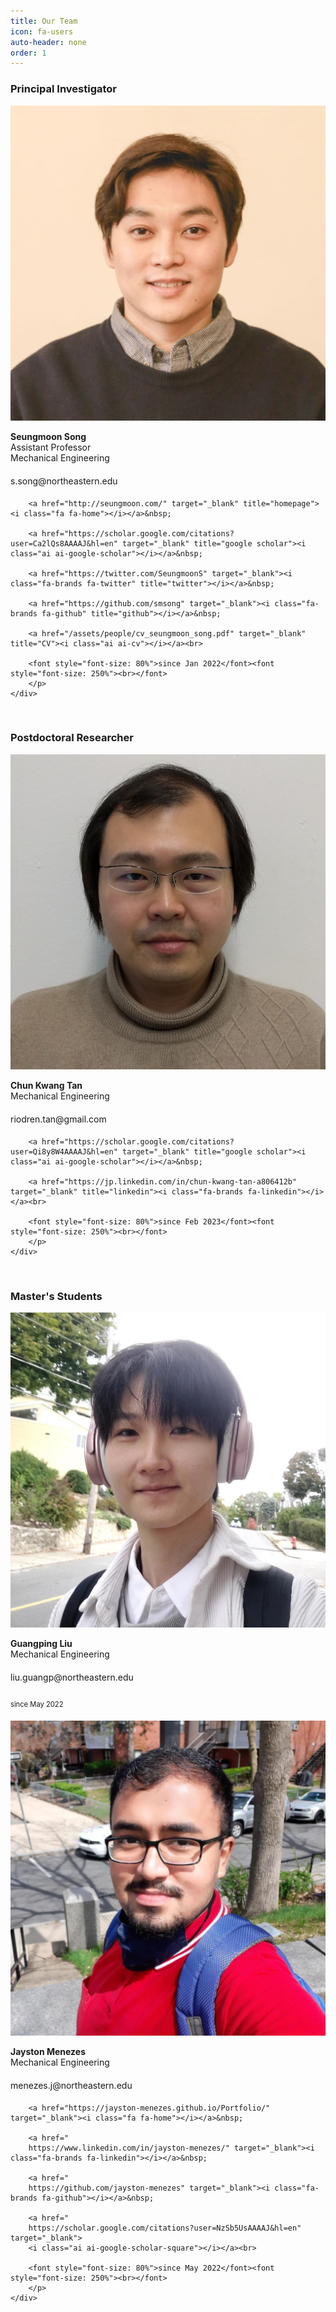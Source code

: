 ```yaml
---
title: Our Team
icon: fa-users
auto-header: none
order: 1
---
```




### **Principal Investigator**

<div class="group">
<div class="people">
	<div class="photo">
		<img src="/assets/people/seungmoon_song_2022.jpg" />
	</div>
	<div class="spec">
		<p>
		<strong>Seungmoon Song</strong><br>
		Assistant Professor<br>
		Mechanical Engineering<br>
		s.song@northeastern.edu<font style="font-size: 250%"><br></font>

		<a href="http://seungmoon.com/" target="_blank" title="homepage"><i class="fa fa-home"></i></a>&nbsp;

		<a href="https://scholar.google.com/citations?user=Ca2lQs8AAAAJ&hl=en" target="_blank" title="google scholar"><i class="ai ai-google-scholar"></i></a>&nbsp;

		<a href="https://twitter.com/SeungmoonS" target="_blank"><i class="fa-brands fa-twitter" title="twitter"></i></a>&nbsp;

		<a href="https://github.com/smsong" target="_blank"><i class="fa-brands fa-github" title="github"></i></a>&nbsp;

		<a href="/assets/people/cv_seungmoon_song.pdf" target="_blank" title="CV"><i class="ai ai-cv"></i></a><br>

		<font style="font-size: 80%">since Jan 2022</font><font style="font-size: 250%"><br></font>
		</p>
	</div>
</div>
</div>
<!--<div style="clear: both;" />-->
<br>

### **Postdoctoral Researcher**

<div class="group">
<div class="people">
	<div class="photo">
		<img src="/assets/people/postdoc_2023_chun_kwang_tan.jpg" />
	</div>
	<div class="spec">
		<p>
		<strong>Chun Kwang Tan</strong><br>
		Mechanical Engineering<br>
		riodren.tan@gmail.com<font style="font-size: 250%"><br></font>

		<a href="https://scholar.google.com/citations?user=Qi8y8W4AAAAJ&hl=en" target="_blank" title="google scholar"><i class="ai ai-google-scholar"></i></a>&nbsp;

		<a href="https://jp.linkedin.com/in/chun-kwang-tan-a806412b" target="_blank" title="linkedin"><i class="fa-brands fa-linkedin"></i></a><br>

		<font style="font-size: 80%">since Feb 2023</font><font style="font-size: 250%"><br></font>
		</p>
	</div>
</div>
</div>

<br>

<!--
### **Doctoral Students**

<div class="group">
<div class="people">
	<div class="photo">
		<img src="/assets/people/phd_2023_morteza_khosrotabar.jpg" />
	</div>
	<div class="spec">
		<p>
		<strong>Morteza Khosrotabar</strong><br>
		Mechanical Engineering<br>
		khosrotabar.m@northeastern.edu<font style="font-size: 250%"><br></font>

		<a href="https://scholar.google.com/citations?user=LQ75ksUAAAAJ&hl=en" target="_blank" title="google scholar"><i class="ai ai-google-scholar"></i></a>&nbsp;

		<a href="https://ir.linkedin.com/in/mortybiomech" target="_blank" title="linkedin"><i class="fa-brands fa-linkedin"></i></a><br>

		<font style="font-size: 80%">in Jan 2023</font><font style="font-size: 250%"><br></font>
		</p>
	</div>
</div>
</div>

<br>
-->

### **Master's Students**

<div class="group">
<div class="people">
	<div class="photo">
		<img src="/assets/people/ms_2022_guangping_liu.jpg" />
	</div>
	<div class="spec">
		<p>
		<strong>Guangping Liu</strong><br>
		Mechanical Engineering<br>
		liu.guangp@northeastern.edu<font style="font-size: 250%"><br></font>
		<font style="font-size: 80%">since May 2022</font><font style="font-size: 250%"><br></font>
		</p>
	</div>
</div>

<div class="people">
	<div class="photo">
		<img src="/assets/people/ms_2022_jayston_menezes.jpg" />
	</div>
	<div class="spec">
		<p>
		<strong>Jayston Menezes</strong><br>
		Mechanical Engineering<br>
		menezes.j@northeastern.edu<font style="font-size: 250%"><br></font>

		<a href="https://jayston-menezes.github.io/Portfolio/" target="_blank"><i class="fa fa-home"></i></a>&nbsp;

		<a href="
		https://www.linkedin.com/in/jayston-menezes/" target="_blank"><i class="fa-brands fa-linkedin"></i></a>&nbsp;

		<a href="
		https://github.com/jayston-menezes" target="_blank"><i class="fa-brands fa-github"></i></a>&nbsp;
		
		<a href="
		https://scholar.google.com/citations?user=NzSb5UsAAAAJ&hl=en" target="_blank">
		<i class="ai ai-google-scholar-square"></i></a><br>
		
		<font style="font-size: 80%">since May 2022</font><font style="font-size: 250%"><br></font>
		</p>
	</div>
</div>
</div>


<!--
![Seungmoon Song](/assets/people/seungmoon_song_2022.jpg){: .people}

<img src="/assets/people/2022_MS_Jayston_Menezes.jpg" height="140" width="140" style="border-radius:50%">
-->

